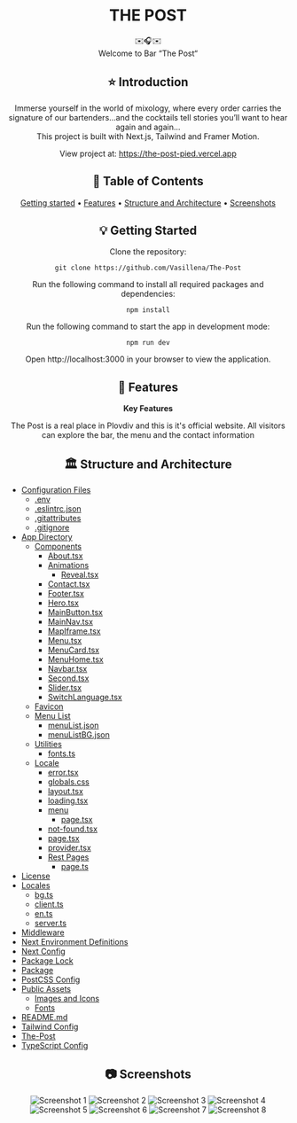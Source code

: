 <div align="center">
<h1 align="center">THE POST</h1>
  ✉️🎧✉️
  <br/>
Welcome to Bar “The Post“
   <br/>

## ⭐️  Introduction

Immerse yourself in the world of mixology, where every order carries the signature of our bartenders...and the cocktails tell stories
you’ll want to hear again and again...
   <br/>
This project is built with Next.js, Tailwind and Framer Motion.

View project at: https://the-post-pied.vercel.app


## 📜 Table of Contents
[Getting started](#getting-started) •
[Features](#features) •
[Structure and Architecture](#structure-and-architecture) •
[Screenshots](#screenshots)

## 💡 Getting Started
Clone the repository:
```
git clone https://github.com/Vasillena/The-Post
```
Run the following command to install all required packages and dependencies:
```
npm install
```
Run the following command to start the app in development mode:
```
npm run dev
```
Open http://localhost:3000 in your browser to view the application.

## 🧸 Features

**Key Features**

The Post is a real place in Plovdiv and this is it's official website. All visitors can explore the bar, the menu and the contact information

## 🏛️ Structure and Architecture
</div>

- [Configuration Files](#configuration-files)
  - [.env](./.env)
  - [.eslintrc.json](./.eslintrc.json)
  - [.gitattributes](./.gitattributes)
  - [.gitignore](./.gitignore)
- [App Directory](#app-directory)
  - [Components](#components)
    - [About.tsx](./app/components/About.tsx)
    - [Animations](#animations)
      - [Reveal.tsx](./app/components/Animations/Reveal.tsx)
    - [Contact.tsx](./app/components/Contact.tsx)
    - [Footer.tsx](./app/components/Footer.tsx)
    - [Hero.tsx](./app/components/Hero.tsx)
    - [MainButton.tsx](./app/components/MainButton.tsx)
    - [MainNav.tsx](./app/components/MainNav.tsx)
    - [MapIframe.tsx](./app/components/MapIframe.tsx)
    - [Menu.tsx](./app/components/Menu.tsx)
    - [MenuCard.tsx](./app/components/MenuCard.tsx)
    - [MenuHome.tsx](./app/components/MenuHome.tsx)
    - [Navbar.tsx](./app/components/Navbar.tsx)
    - [Second.tsx](./app/components/Second.tsx)
    - [Slider.tsx](./app/components/Slider.tsx)
    - [SwitchLanguage.tsx](./app/components/SwitchLanguage.tsx)
  - [Favicon](./app/favicon.ico)
  - [Menu List](#menu-list)
    - [menuList.json](./app/menuList/menuList.json)
    - [menuListBG.json](./app/menuList/menuListBG.json)
  - [Utilities](#utilities)
    - [fonts.ts](./app/utils/fonts.ts)
  - [Locale](#locale)
    - [error.tsx](./app/[locale]/error.tsx)
    - [globals.css](./app/[locale]/globals.css)
    - [layout.tsx](./app/[locale]/layout.tsx)
    - [loading.tsx](./app/[locale]/loading.tsx)
    - [menu](#menu)
      - [page.tsx](./app/[locale]/menu/page.tsx)
    - [not-found.tsx](./app/[locale]/not-found.tsx)
    - [page.tsx](./app/[locale]/page.tsx)
    - [provider.tsx](./app/[locale]/provider.tsx)
    - [Rest Pages](#rest-pages)
      - [page.ts](./app/[locale]/[rest]/page.ts)
- [License](#license)
- [Locales](#locales)
  - [bg.ts](./locales/bg.ts)
  - [client.ts](./locales/client.ts)
  - [en.ts](./locales/en.ts)
  - [server.ts](./locales/server.ts)
- [Middleware](./middleware.ts)
- [Next Environment Definitions](./next-env.d.ts)
- [Next Config](./next.config.mjs)
- [Package Lock](./package-lock.json)
- [Package](./package.json)
- [PostCSS Config](./postcss.config.mjs)
- [Public Assets](#public-assets)
  - [Images and Icons](#images-and-icons)
  - [Fonts](#fonts)
- [README.md](./README.md)
- [Tailwind Config](./tailwind.config.ts)
- [The-Post](./The-Post)
- [TypeScript Config](./tsconfig.json)




<div align="center">
  
## 📷 Screenshots


![Screenshot 1](https://github.com/user-attachments/assets/b0d25198-7d53-48c0-8d5c-446fa2c7fe5d)
![Screenshot 2](https://github.com/user-attachments/assets/bd72ba12-d875-458b-a3a0-bb1983fb1364)
![Screenshot 3](https://github.com/user-attachments/assets/2c6e2893-7752-4528-8d91-a8b290f7d9aa)
![Screenshot 4](https://github.com/user-attachments/assets/98449a6a-432d-4a43-8584-f77322d6e14d)
![Screenshot 5](https://github.com/user-attachments/assets/ecb1ad38-680b-4b1b-834b-669791c97d49)
![Screenshot 6](https://github.com/user-attachments/assets/1064791c-9e4b-4607-8ab8-2dc5f12d5e0d)
![Screenshot 7](https://github.com/user-attachments/assets/0014ed38-2cb2-4657-a509-6a66113b5f20)
![Screenshot 8](https://github.com/user-attachments/assets/047f61db-0277-4468-89ab-8722845d137c)


</div>
